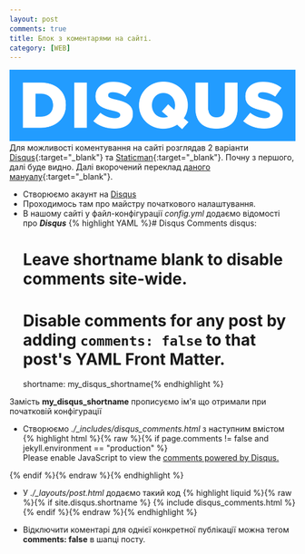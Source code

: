 ```yaml
---
layout: post
comments: true
title: Блок з коментарями на сайті.
category: [WEB]
---
```

![disqus logo](/assets/media/disqus.svg?style=head)  
Для можливості коментування на сайті розглядав 2 варіанти [Disqus](https://disqus.com/ "Disqus"){:target="_blank"} та [Staticman](https://staticman.net/ "Staticman"){:target="_blank"}. <!--more-->Почну з першого, далі буде видно. Далі вкорочений переклад [даного мануалу](https://desiredpersona.com/disqus-comments-jekyll/ "disqus-comments"){:target="_blank"}.
- Створюємо акаунт на <a href="https://disqus.com/" target="_blank" >Disqus</a>
- Проходимось там про майстру початкового налаштування.
- В нашому сайті у файл-конфігурації *config.yml* додаємо відомості про ***Disqus***
    {% highlight YAML %}# Disqus Comments
disqus:
  # Leave shortname blank to disable comments site-wide.
  # Disable comments for any post by adding `comments: false` to that post's YAML Front Matter.
  shortname: my_disqus_shortname{% endhighlight %}

Замість **my_disqus_shortname** прописуємо ім'я що отримали при початковій конфігурації
- Створюємо *./_includes/disqus_comments.html* з наступним вмістом
    {% highlight html %}{% raw %}{% if page.comments != false and jekyll.environment == "production" %}
  <div id="disqus_thread"></div>
  <script>
    var disqus_config = function () {
      this.page.url = '{{ page.url | absolute_url }}';
      this.page.identifier = '{{ page.url | absolute_url }}';
    };
    (function() {
      var d = document, s = d.createElement('script');
      s.src = 'https://{{ site.disqus.shortname }}.disqus.com/embed.js';
      s.setAttribute('data-timestamp', +new Date());
      (d.head || d.body).appendChild(s);
    })();
  </script>
  <noscript>Please enable JavaScript to view the <a href="https://disqus.com/?ref_noscript" rel="nofollow">comments powered by Disqus.</a></noscript>
{% endif %}{% endraw %}{% endhighlight %}

- У *./_layouts/post.html* додаємо такий код
  {% highlight liquid %}{% raw %}{% if site.disqus.shortname %}
  {% include disqus_comments.html %}
{% endif %}{% endraw %}{% endhighlight %}

- Відключити коментарі для однієї конкретної публікації можна тегом **comments: false** в шапці посту.
